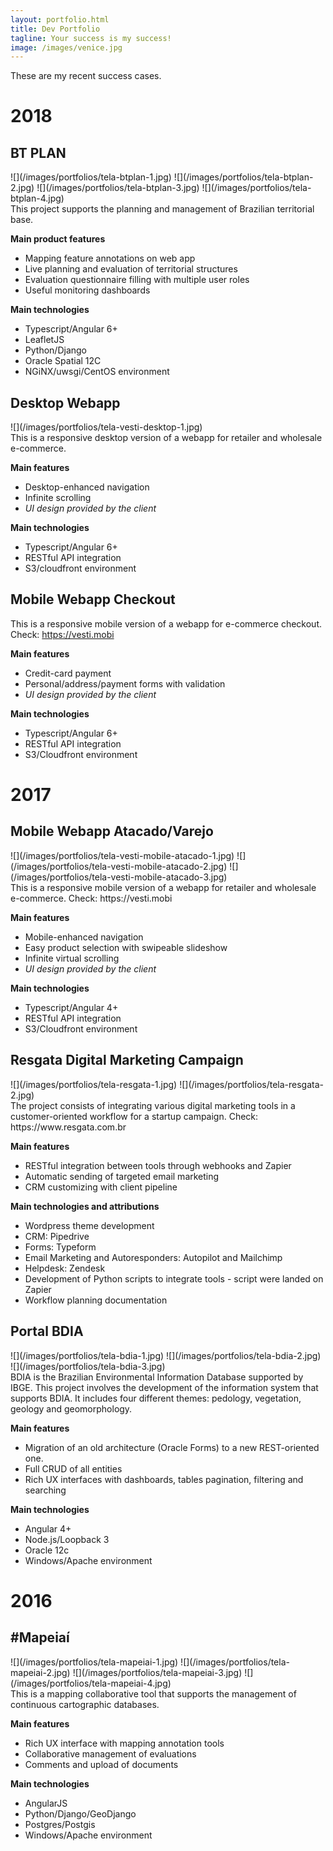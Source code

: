 ```yaml
---
layout: portfolio.html
title: Dev Portfolio
tagline: Your success is my success!
image: /images/venice.jpg
---
```


These are my recent success cases.

# 2018

## BT PLAN

<div class="carousel">
![](/images/portfolios/tela-btplan-1.jpg)
![](/images/portfolios/tela-btplan-2.jpg)
![](/images/portfolios/tela-btplan-3.jpg)
![](/images/portfolios/tela-btplan-4.jpg)
</div>
This project supports the planning and management of Brazilian territorial base.

**Main product features**
* Mapping feature annotations on web app
* Live planning and evaluation of territorial structures
* Evaluation questionnaire filling with multiple user roles
* Useful monitoring dashboards

**Main technologies**
* Typescript/Angular 6+
* LeafletJS
* Python/Django
* Oracle Spatial 12C
* NGiNX/uwsgi/CentOS environment


## Desktop Webapp

<div class="carousel">
![](/images/portfolios/tela-vesti-desktop-1.jpg)
</div>
This is a responsive desktop version of a webapp for retailer and wholesale e-commerce. 

**Main features**
* Desktop-enhanced navigation
* Infinite scrolling
* *UI design provided by the client*

**Main technologies**
* Typescript/Angular 6+
* RESTful API integration
* S3/cloudfront environment

## Mobile Webapp Checkout

This is a responsive mobile version of a webapp for e-commerce checkout. 
Check: https://vesti.mobi

**Main features**
* Credit-card payment
* Personal/address/payment forms with validation
* *UI design provided by the client*

**Main technologies**
* Typescript/Angular 6+
* RESTful API integration
* S3/Cloudfront environment

# 2017
## Mobile Webapp Atacado/Varejo
<div class="carousel">
![](/images/portfolios/tela-vesti-mobile-atacado-1.jpg)
![](/images/portfolios/tela-vesti-mobile-atacado-2.jpg)
![](/images/portfolios/tela-vesti-mobile-atacado-3.jpg)
</div>
This is a responsive mobile version of a webapp for retailer and wholesale e-commerce.
Check: https://vesti.mobi

**Main features**
* Mobile-enhanced navigation
* Easy product selection with swipeable slideshow
* Infinite virtual scrolling
* *UI design provided by the client*

**Main technologies**
* Typescript/Angular 4+
* RESTful API integration
* S3/Cloudfront environment

## Resgata Digital Marketing Campaign
<div class="carousel">
![](/images/portfolios/tela-resgata-1.jpg)
![](/images/portfolios/tela-resgata-2.jpg)
</div>
The project consists of integrating various digital marketing tools in a customer-oriented workflow for a startup campaign.
Check: https://www.resgata.com.br

**Main features**
* RESTful integration between tools through webhooks and Zapier
* Automatic sending of targeted email marketing
* CRM customizing with client pipeline

**Main technologies and attributions**
* Wordpress theme development
* CRM: Pipedrive
* Forms: Typeform
* Email Marketing and Autoresponders: Autopilot and Mailchimp
* Helpdesk: Zendesk
* Development of Python scripts to integrate tools - script were landed on Zapier
* Workflow planning documentation


## Portal BDIA
<div class="carousel">
![](/images/portfolios/tela-bdia-1.jpg)
![](/images/portfolios/tela-bdia-2.jpg)
![](/images/portfolios/tela-bdia-3.jpg)
</div>
BDIA is the Brazilian Environmental Information Database supported by IBGE. This project involves the development of 
the information system that supports BDIA. It includes four different themes: pedology, vegetation, geology and geomorphology.

**Main features**
* Migration of an old architecture (Oracle Forms) to a new REST-oriented one.
* Full CRUD of all entities
* Rich UX interfaces with dashboards, tables pagination, filtering and searching

**Main technologies**
* Angular 4+
* Node.js/Loopback 3
* Oracle 12c
* Windows/Apache environment

# 2016
## #Mapeiaí
<div class="carousel">
![](/images/portfolios/tela-mapeiai-1.jpg)
![](/images/portfolios/tela-mapeiai-2.jpg)
![](/images/portfolios/tela-mapeiai-3.jpg)
![](/images/portfolios/tela-mapeiai-4.jpg)
</div>
This is a mapping collaborative tool that supports the management of continuous cartographic databases.

**Main features**
* Rich UX interface with mapping annotation tools
* Collaborative management of evaluations
* Comments and upload of documents

**Main technologies**
* AngularJS
* Python/Django/GeoDjango
* Postgres/Postgis
* Windows/Apache environment